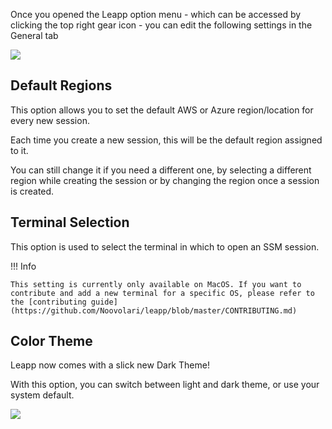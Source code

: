 Once you opened the Leapp option menu - which can be accessed by clicking the top right gear icon - you can edit the following settings in the General tab

![](images/screens/newuxui/leapp-options.png?style=center-img)

## Default Regions

This option allows you to set the default AWS or Azure region/location for every new session. 

Each time you create a new session, this will be the default region assigned to it. 
  
You can still change it if you need a different one, by selecting a different region while creating the session or by changing the region once a session is created.

## Terminal Selection

This option is used to select the terminal in which to open an SSM session. 

!!! Info

    This setting is currently only available on MacOS. If you want to contribute and add a new terminal for a specific OS, please refer to the [contributing guide](https://github.com/Noovolari/leapp/blob/master/CONTRIBUTING.md)

## Color Theme

Leapp now comes with a slick new Dark Theme! 

With this option, you can switch between light and dark theme, or use your system default.

![](images/screens/newuxui/leapp-dark.png?style=center-img)



